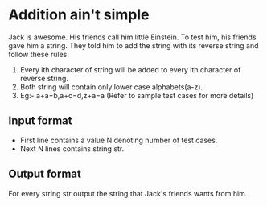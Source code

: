 # Addition ain't simple

Jack is awesome. His friends call him little Einstein. To test him, his friends gave him a string. They told him to add the string with its reverse string and follow these rules:

1. Every ith character of string will be added to every ith character of reverse string.
2. Both string will contain only lower case alphabets(a-z).
3. Eg:- a+a=b,a+c=d,z+a=a (Refer to sample test cases for more details)

## Input format

- First line contains a value N denoting number of test cases.
- Next N lines contains string str.

## Output format

For every string str output the string that Jack's friends wants from him.
